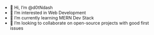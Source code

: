 - 👋 Hi, I’m @d0tNdash
- 👀 I’m interested in Web Development
- 🌱 I’m currently learning MERN Dev Stack
- 💞️ I’m looking to collaborate on open-source projects with good first issues
